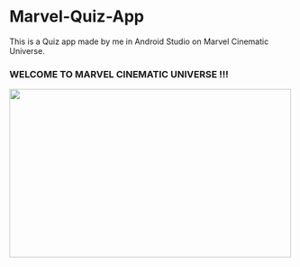 # Marvel-Quiz-App
This is a Quiz app made by me in Android Studio on Marvel Cinematic Universe.
<h3>
WELCOME TO MARVEL CINEMATIC UNIVERSE !!!
</h3>
<img src="https://fandomwire.com/wp-content/uploads/2019/04/MCU-GROUP-cover.png" height= 300 width=500>
